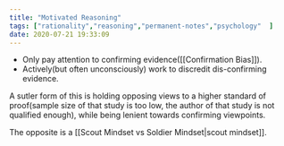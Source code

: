 ```yaml
---
title: "Motivated Reasoning"
tags: ["rationality","reasoning","permanent-notes","psychology"  ]
date: 2020-07-21 19:33:09
---
```


- Only pay attention to confirming evidence([[Confirmation Bias]]). 
- Actively(but often unconsciously) work to discredit dis-confirming evidence.

A sutler form of this is holding opposing views to a higher standard of proof(sample size of that study is too low, the author of that study is not qualified enough), while being lenient towards confirming viewpoints.

The opposite is a [[Scout Mindset vs Soldier Mindset|scout mindset]].
